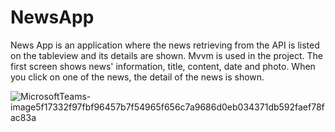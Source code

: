 # NewsApp

News App is an application where the news retrieving from the API is listed on the tableview and its details are shown. 
Mvvm is used in the project.
The first screen shows news' information, title, content, date and photo. 
When you click on one of the news, the detail of the news is shown.

![MicrosoftTeams-image5f17332f97fbf96457b7f54965f656c7a9686d0eb034371db592faef78fac83a](https://github.com/aleynaisikdaglilar/NewsApplication/assets/58865367/229b50a3-82d1-4de6-a09e-a3665c8de5ac)


